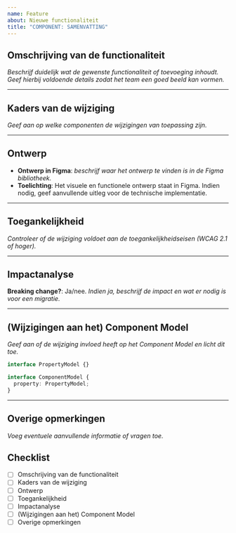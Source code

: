 ```yaml
---
name: Feature
about: Nieuwe functionaliteit
title: "COMPONENT: SAMENVATTING"
---
```


## Omschrijving van de functionaliteit

_Beschrijf duidelijk wat de gewenste functionaliteit of toevoeging inhoudt. Geef hierbij voldoende details zodat het team een goed beeld kan vormen._

---

## Kaders van de wijziging

_Geef aan op welke componenten de wijzigingen van toepassing zijn._

---

## Ontwerp

- **Ontwerp in Figma**: _beschrijf waar het ontwerp te vinden is in de Figma bibliotheek._
- **Toelichting**: Het visuele en functionele ontwerp staat in Figma. Indien nodig, geef aanvullende uitleg voor de technische implementatie.

---

## Toegankelijkheid

_Controleer of de wijziging voldoet aan de toegankelijkheidseisen (WCAG 2.1 of hoger)._

---

## Impactanalyse

**Breaking change?**: Ja/nee. _Indien ja, beschrijf de impact en wat er nodig is voor een migratie._

---

## (Wijzigingen aan het) Component Model

_Geef aan of de wijziging invloed heeft op het Component Model en licht dit toe._

```ts
interface PropertyModel {}

interface ComponentModel {
  property: PropertyModel;
}
```

---

## Overige opmerkingen

_Voeg eventuele aanvullende informatie of vragen toe._

## Checklist

- [ ] Omschrijving van de functionaliteit
- [ ] Kaders van de wijziging
- [ ] Ontwerp
- [ ] Toegankelijkheid
- [ ] Impactanalyse
- [ ] (Wijzigingen aan het) Component Model
- [ ] Overige opmerkingen
